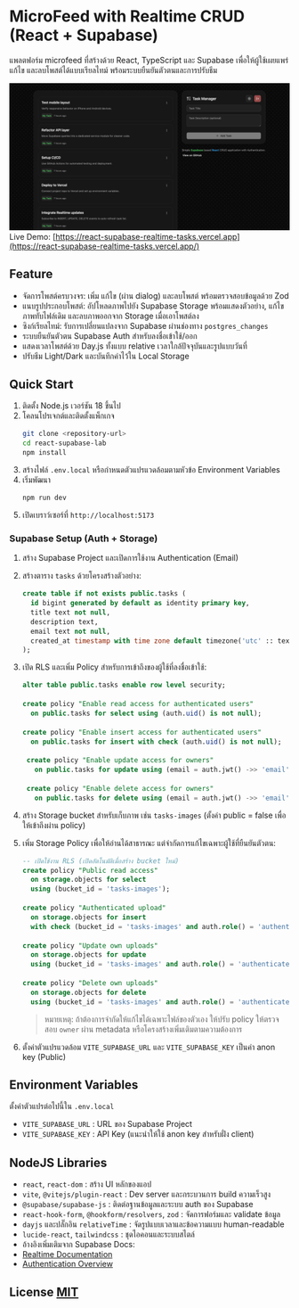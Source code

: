 # MicroFeed with Realtime CRUD (React + Supabase)

แพลตฟอร์ม microfeed ที่สร้างด้วย React, TypeScript และ Supabase เพื่อให้ผู้ใช้เผยแพร่ แก้ไข และลบโพสต์ได้แบบเรียลไทม์ พร้อมระบบยืนยันตัวตนและการปรับธีม

![MicroFeed Screenshot](./public/preview.png)
Live Demo: [https://react-supabase-realtime-tasks.vercel.app](https://react-supabase-realtime-tasks.vercel.app/)

## Feature
- จัดการโพสต์ครบวงจร: เพิ่ม แก้ไข (ผ่าน dialog) และลบโพสต์ พร้อมตรวจสอบข้อมูลด้วย Zod
- แนบรูปประกอบโพสต์: อัปโหลดภาพไปยัง Supabase Storage พร้อมแสดงตัวอย่าง, แก้ไขภาพทับไฟล์เดิม และลบภาพออกจาก Storage เมื่อเอาโพสต์ลง
- ซิงก์เรียลไทม์: รับการเปลี่ยนแปลงจาก Supabase ผ่านช่องทาง `postgres_changes`
- ระบบยืนยันตัวตน Supabase Auth สำหรับลงชื่อเข้าใช้/ออก
- แสดงเวลาโพสต์ด้วย Day.js ทั้งแบบ relative เวลาใกล้ปัจจุบันและรูปแบบวันที่
- ปรับธีม Light/Dark และบันทึกค่าไว้ใน Local Storage

## Quick Start
1. ติดตั้ง Node.js เวอร์ชัน 18 ขึ้นไป
2. โคลนโปรเจกต์และติดตั้งแพ็กเกจ
   ```bash
   git clone <repository-url>
   cd react-supabase-lab
   npm install
   ```
3. สร้างไฟล์ `.env.local` หรือกำหนดตัวแปรแวดล้อมตามหัวข้อ Environment Variables
4. เริ่มพัฒนา
   ```bash
   npm run dev
   ```
5. เปิดเบราว์เซอร์ที่ `http://localhost:5173`

### Supabase Setup (Auth + Storage)
1. สร้าง Supabase Project และเปิดการใช้งาน Authentication (Email)
   
2. สร้างตาราง `tasks` ด้วยโครงสร้างตัวอย่าง:
   ```sql
   create table if not exists public.tasks (
     id bigint generated by default as identity primary key,
     title text not null,
     description text,
     email text not null,
     created_at timestamp with time zone default timezone('utc' :: text, now()) not null
   );
   ```
   
3. เปิด RLS และเพิ่ม Policy สำหรับการเข้าถึงของผู้ใช้ที่ลงชื่อเข้าใช้:
   ```sql
   alter table public.tasks enable row level security;

   create policy "Enable read access for authenticated users"
     on public.tasks for select using (auth.uid() is not null);

   create policy "Enable insert access for authenticated users"
     on public.tasks for insert with check (auth.uid() is not null);

    create policy "Enable update access for owners"
      on public.tasks for update using (email = auth.jwt() ->> 'email');

    create policy "Enable delete access for owners"
      on public.tasks for delete using (email = auth.jwt() ->> 'email');
   ```

4. สร้าง Storage bucket สำหรับเก็บภาพ เช่น `tasks-images` (ตั้งค่า public = false เพื่อให้เข้าถึงผ่าน policy)
   
5. เพิ่ม Storage Policy เพื่อให้อ่านได้สาธารณะ แต่จำกัดการแก้ไขเฉพาะผู้ใช้ที่ยืนยันตัวตน:
   ```sql
   -- เปิดใช้งาน RLS (เปิดอัตโนมัติเมื่อสร้าง bucket ใหม่)
   create policy "Public read access"
     on storage.objects for select
     using (bucket_id = 'tasks-images');

   create policy "Authenticated upload"
     on storage.objects for insert
     with check (bucket_id = 'tasks-images' and auth.role() = 'authenticated');

   create policy "Update own uploads"
     on storage.objects for update
     using (bucket_id = 'tasks-images' and auth.role() = 'authenticated');

   create policy "Delete own uploads"
     on storage.objects for delete
     using (bucket_id = 'tasks-images' and auth.role() = 'authenticated');
   ```
   > หมายเหตุ: ถ้าต้องการจำกัดให้แก้ไขได้เฉพาะไฟล์ของตัวเอง ให้ปรับ policy ให้ตรวจสอบ `owner` ผ่าน metadata หรือโครงสร้างเพิ่มเติมตามความต้องการ

6. ตั้งค่าตัวแปรแวดล้อม `VITE_SUPABASE_URL` และ `VITE_SUPABASE_KEY` เป็นค่า anon key (Public)

## Environment Variables
ตั้งค่าตัวแปรต่อไปนี้ใน `.env.local`
- `VITE_SUPABASE_URL` : URL ของ Supabase Project
- `VITE_SUPABASE_KEY` : API Key (แนะนำให้ใช้ anon key สำหรับฝั่ง client)

## NodeJS Libraries
- `react`, `react-dom` : สร้าง UI หลักของแอป
- `vite`, `@vitejs/plugin-react` : Dev server และกระบวนการ build ความเร็วสูง
- `@supabase/supabase-js` : ติดต่อฐานข้อมูลและระบบ auth ของ Supabase
- `react-hook-form`, `@hookform/resolvers`, `zod` : จัดการฟอร์มและ validate ข้อมูล
- `dayjs` และปลั๊กอิน `relativeTime` : จัดรูปแบบเวลาและข้อความแบบ human-readable
- `lucide-react`, `tailwindcss` : ชุดไอคอนและระบบสไตล์
- อ้างอิงเพิ่มเติมจาก Supabase Docs:
- [Realtime Documentation](https://supabase.com/docs/guides/realtime)
- [Authentication Overview](https://supabase.com/docs/guides/auth)

## License [**MIT**](./LICENSE)
